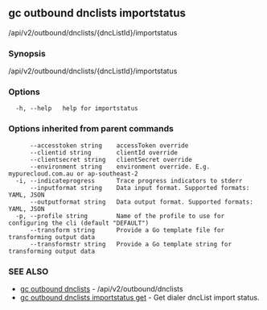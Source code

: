 ## gc outbound dnclists importstatus

/api/v2/outbound/dnclists/{dncListId}/importstatus

### Synopsis

/api/v2/outbound/dnclists/{dncListId}/importstatus

### Options

```
  -h, --help   help for importstatus
```

### Options inherited from parent commands

```
      --accesstoken string    accessToken override
      --clientid string       clientId override
      --clientsecret string   clientSecret override
      --environment string    environment override. E.g. mypurecloud.com.au or ap-southeast-2
  -i, --indicateprogress      Trace progress indicators to stderr
      --inputformat string    Data input format. Supported formats: YAML, JSON
      --outputformat string   Data output format. Supported formats: YAML, JSON
  -p, --profile string        Name of the profile to use for configuring the cli (default "DEFAULT")
      --transform string      Provide a Go template file for transforming output data
      --transformstr string   Provide a Go template string for transforming output data
```

### SEE ALSO

* [gc outbound dnclists](gc_outbound_dnclists.html)	 - /api/v2/outbound/dnclists
* [gc outbound dnclists importstatus get](gc_outbound_dnclists_importstatus_get.html)	 - Get dialer dncList import status.


